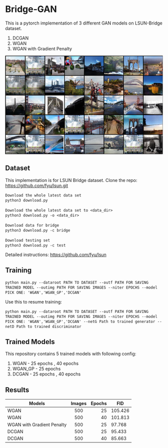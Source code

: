# Bridge-GAN

This is a pytorch implementation of 3 different GAN models on LSUN-Bridge dataset.
1. DCGAN
2. WGAN
3. WGAN with Gradient Penalty

![Alt text](results.png?raw=true "Title")

## Dataset
This implementation is for LSUN Bridge dataset.
Clone the repo: https://github.com/fyu/lsun.git
```
Download the whole latest data set
python3 download.py

Download the whole latest data set to <data_dir>
python3 download.py -o <data_dir>

Download data for bridge
python3 download.py -c bridge

Download testing set
python3 download.py -c test
```
Detailed instructions: https://github.com/fyu/lsun

## Training
```
python main.py --dataroot PATH TO DATASET --outf PATH FOR SAVING TRAINED MODEL --outimg PATH FOR SAVING IMAGES --niter EPOCHS --model PICK ONE: 'WGAN','WGAN_GP','DCGAN'
```

Use this to resume training:
```
python main.py --dataroot PATH TO DATASET --outf PATH FOR SAVING TRAINED MODEL --outimg PATH FOR SAVING IMAGES --niter EPOCHS --model PICK ONE: 'WGAN','WGAN_GP','DCGAN' --netG Path to trained generator --netD Path to trained discriminator
```

## Trained Models
This repository contains 5 trained models with following config:
1. WGAN - 25 epochs , 40 epochs
2. WGAN_GP - 25 epochs
3. DCGAN - 25 epochs , 40 epochs

## Results
| Models        | Images           | Epochs  |  FID |
| ------------- |:----------------:| -------:|  --- |
| WGAN |500| 25|  105.426 |
| WGAN |500| 40|  101.813 |
| WGAN with Gradient Penalty |500| 25|  97.768 |
| DCGAN |500| 25|  95.433 |
| DCGAN |500| 40|  85.663 |

